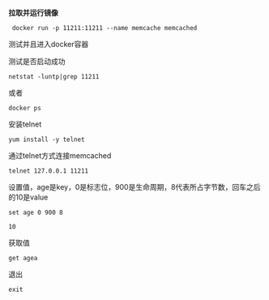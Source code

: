 **拉取并运行镜像**

     docker run -p 11211:11211 --name memcache memcached

  测试并且进入docker容器

测试是否启动成功

    netstat -luntp|grep 11211

或者

    docker ps

安装telnet

    yum install -y telnet

通过telnet方式连接memcached

    telnet 127.0.0.1 11211

设置值，age是key，0是标志位，900是生命周期，8代表所占字节数，回车之后的10是value

    set age 0 900 8

    10

获取值

    get agea

退出

    exit 


